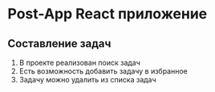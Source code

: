 # Post-App React приложение

## Составление задач

1. В проекте реализован поиск задач
2. Есть возможность добавить задачу в избранное 
3. Задачу можно удалить из списка задач 



